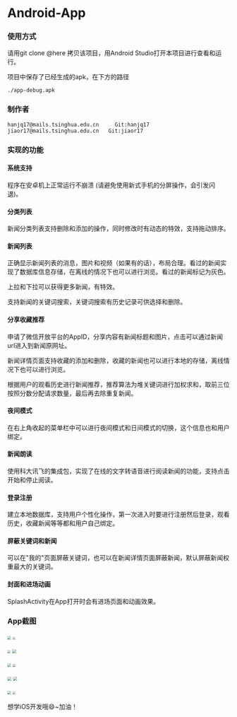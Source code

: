 # Android-App

### 使用方式

请用git clone @here 拷贝该项目，用Android Studio打开本项目进行查看和运行。

项目中保存了已经生成的apk，在下方的路径

```
./app-debug.apk
```

### 制作者

```
hanjq17@mails.tsinghua.edu.cn	  Git:hanjq17  jiaor17@mails.tsinghua.edu.cn   Git:jiaor17
```

### 实现的功能

#### 系统支持

程序在安卓机上正常运行不崩溃 (请避免使用新式手机的分屏操作，会引发闪退)。

#### 分类列表

新闻分类列表支持删除和添加的操作，同时修改时有动态的特效，支持拖动排序。

#### 新闻列表

正确显示新闻列表的消息，图片和视频（如果有的话），布局合理。看过的新闻实现了数据库信息存储，在离线的情况下也可以进行浏览。看过的新闻标记为灰色。

上拉和下拉可以获得更多新闻，有特效。

支持新闻的关键词搜索，关键词搜索有历史记录可供选择和删除。

#### 分享收藏推荐

申请了微信开放平台的AppID，分享内容有新闻标题和图片，点击可以通过新闻url进入到新闻原网址。

新闻详情页面支持收藏的添加和删除，收藏的新闻也可以进行本地的存储，离线情况下也可以进行浏览。

根据用户的观看历史进行新闻推荐，推荐算法为堆关键词进行加权求和，取前三位按照分数分配请求数量，最后再去除重复新闻。

#### 夜间模式

在右上角收起的菜单栏中可以进行夜间模式和日间模式的切换，这个信息也和用户绑定。

#### 新闻朗读

使用科大讯飞的集成包，实现了在线的文字转语音进行阅读新闻的功能，支持点击开始和停止阅读。

#### 登录注册

建立本地数据库，支持用户个性化操作，第一次进入时要进行注册然后登录，观看历史，收藏新闻等等都和用户自己绑定。

#### 屏蔽关键词和新闻

可以在"我的"页面屏蔽关键词，也可以在新闻详情页面屏蔽新闻，默认屏蔽新闻权重最大的关键词。

#### 封面和进场动画

SplashActivity在App打开时会有进场页面和动画效果。

### App截图
<img src="./pics/1.png/" style="zoom:50%">                <img src="./pics/2.png/" style="zoom:38%">



<img src="./pics/3.png/" style="zoom:45%">                <img src="./pics/4.png/" style="zoom:53%">



<img src="./pics/5.png/" style="zoom:50%">                <img src="./pics/6.png/" style="zoom:42%">



<img src="./pics/7.png/" style="zoom:57%">                <img src="./pics/8.png/" style="zoom:54%">



<img src="./pics/9.png/" style="zoom:48%">                <img src="./pics/10.png/" style="zoom:40%">



想学iOS开发哦😄~加油！

